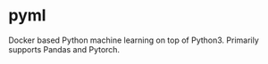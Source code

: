 # pyml
Docker based Python machine learning on top of Python3. Primarily supports Pandas and Pytorch.
